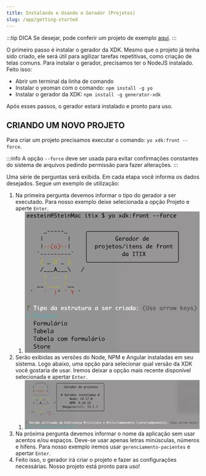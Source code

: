 ```yaml
---
title: Instalando e Usando o Gerador (Projetos)
slug: /app/getting-started
---
```


:::tip DICA
Se desejar, pode conferir um projeto de exemplo [aqui](https://github.com/ItixTecnologia/xdk-front-angular-sample).
:::

O primeiro passo é instalar o gerador da XDK. Mesmo que o projeto já tenha sido criado, ele será útil para agilizar tarefas repetitivas,
como criação de telas comuns. Para instalar o gerador, precisamos ter o NodeJS instalado. Feito isso:

* Abrir um terminal da linha de comando
* Instalar o yeoman com o comando: `npm install -g yo`
* Instalar o gerador da XDK: `npm install -g generator-xdk`

Após esses passos, o gerador estará instalado e pronto para uso.

## CRIANDO UM NOVO PROJETO

Para criar um projeto precisamos executar o comando: `yo xdk:front --force`.

:::info
A opção `--force` deve ser usada para evitar confirmações constantes do sistema de arquivos pedindo permissão para fazer alterações.
:::

Uma série de perguntas será exibida. Em cada etapa você informa os dados desejados. Segue um exemplo de utilização:

1. Na primeira pergunta devemos informar o tipo do gerador a ser executado. Para nosso exemplo deixe selecionada a opção Projeto e
   aperte `Enter`.
    1. ![Gerador 1](/img/getting-started/img1.png)
2. Serão exibidas as versões do Node, NPM e Angular instaladas em seu sistema. Logo abaixo, uma opção para selecionar qual versão da XDK
   você gostaria de usar. Iremos deixar a opção mais recente disponível selecionada e apertar `Enter`.
    1. ![Gerador 1](/img/getting-started/img2.png)
3. Na próxima pergunta devemos informar o nome da aplicação sem usar acentos e/ou espaços. Deve-se usar apenas letras minúsculas, números e
   hifens. Para nosso exemplo iremos usar `gerenciamento-pacientes` e apertar `Enter`.
4. Feito isso, o gerador irá criar o projeto e fazer as configurações necessárias. Nosso projeto está pronto para uso!
